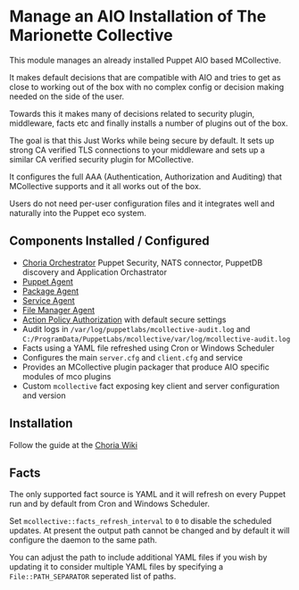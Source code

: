 Manage an AIO Installation of The Marionette Collective
=======================================================

This module manages an already installed Puppet AIO based MCollective.

It makes default decisions that are compatible with AIO and tries to get as
close to working out of the box with no complex config or decision making needed
on the side of the user.

Towards this it makes many of decisions related to security plugin, middleware,
facts etc and finally installs a number of plugins out of the box.

The goal is that this Just Works while being secure by default.  It sets up strong
CA verified TLS connections to your middleware and sets up a similar CA verified
security plugin for MCollective.

It configures the full AAA (Authentication, Authorization and Auditing) that MCollective
supports and it all works out of the box.

Users do not need per-user configuration files and it integrates well and naturally
into the Puppet eco system.

Components Installed / Configured
---------------------------------

  * [Choria Orchestrator](https://github.com/ripienaar/mcollective-choria) Puppet Security, NATS connector, PuppetDB discovery and Application Orchastrator
  * [Puppet Agent](https://github.com/puppetlabs/mcollective-puppet-agent)
  * [Package Agent](https://github.com/puppetlabs/mcollective-package-agent)
  * [Service Agent](https://github.com/puppetlabs/mcollective-service-agent)
  * [File Manager Agent](https://github.com/puppetlabs/mcollective-filemgr-agent)
  * [Action Policy Authorization](https://github.com/puppetlabs/mcollective-actionpolicy-auth) with default secure settings
  * Audit logs in `/var/log/puppetlabs/mcollective-audit.log` and `C:/ProgramData/PuppetLabs/mcollective/var/log/mcollective-audit.log`
  * Facts using a YAML file refreshed using Cron or Windows Scheduler
  * Configures the main `server.cfg` and `client.cfg` and service
  * Provides an MCollective plugin packager that produce AIO specific modules of mco plugins
  * Custom `mcollective` fact exposing key client and server configuration and version

Installation
------------

Follow the guide at the [Choria Wiki](https://github.com/ripienaar/mcollective-choria/wiki)

Facts
-----

The only supported fact source is YAML and it will refresh on every Puppet run and by default
from Cron and Windows Scheduler.

Set `mcollective::facts_refresh_interval` to `0` to disable the scheduled updates.  At present
the output path cannot be changed and by default it will configure the daemon to the same path.

You can adjust the path to include additional YAML files if you wish by updating it to consider
multiple YAML files by specifying a `File::PATH_SEPARATOR` seperated list of paths.

